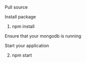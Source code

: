 Pull source

Install package

1. npm install

Ensure that your mongodb is running

Start your application

2. npm start